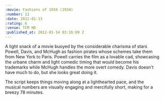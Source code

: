 ```yaml
--- 
:movie: Fashions of 1934 (1934)
:number: 11
:date: 2012-01-13
:rating: 6
:venue: TCM HD
:published_at: 2012-01-14 03:16:09 Z
---
```

A light snack of a movie buoyed by the considerable charisma of stars  Powell, Davis, and McHugh as fashion pirates whose schemes take them from New York to Paris. Powell carries the film as a lovable cad, showcasing the urbane charm and light comedic timing that would become his trademarks while McHugh handles the more overt comedy. Davis doesn't have much to do, but she looks great doing it. 

The script keeps things moving along at a lighthearted pace, and the musical numbers are visually engaging and mercifully short, making for a breezy 78 minutes.